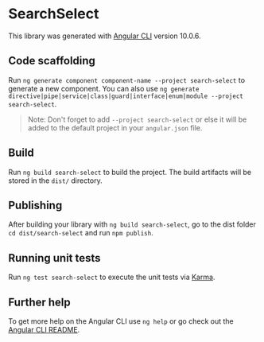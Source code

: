 # SearchSelect

This library was generated with [Angular CLI](https://github.com/angular/angular-cli) version 10.0.6.

## Code scaffolding

Run `ng generate component component-name --project search-select` to generate a new component. You can also use `ng generate directive|pipe|service|class|guard|interface|enum|module --project search-select`.
> Note: Don't forget to add `--project search-select` or else it will be added to the default project in your `angular.json` file. 

## Build

Run `ng build search-select` to build the project. The build artifacts will be stored in the `dist/` directory.

## Publishing

After building your library with `ng build search-select`, go to the dist folder `cd dist/search-select` and run `npm publish`.

## Running unit tests

Run `ng test search-select` to execute the unit tests via [Karma](https://karma-runner.github.io).

## Further help

To get more help on the Angular CLI use `ng help` or go check out the [Angular CLI README](https://github.com/angular/angular-cli/blob/master/README.md).
